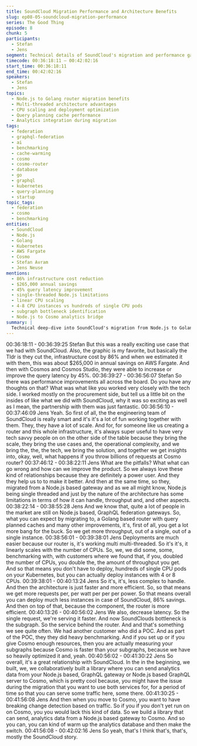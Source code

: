 ```yaml
---
title: SoundCloud Migration Performance and Architecture Benefits
slug: ep08-05-soundcloud-migration-performance
series: The Good Thing
episode: 8
chunk: 5
participants:
  - Stefan
  - Jens
segment: Technical details of SoundCloud's migration and performance gains
timecode: 00:36:18:11 – 00:42:02:16
start_time: 00:36:18:11
end_time: 00:42:02:16
speakers:
  - Stefan
  - Jens
topics:
  - Node.js to Golang router migration benefits
  - Multi-threaded architecture advantages
  - CPU scaling and deployment optimization
  - Query planning cache performance
  - Analytics integration during migration
tags:
  - federation
  - graphql-federation
  - ai
  - benchmarking
  - cache-warming
  - cosmo
  - cosmo-router
  - database
  - go
  - graphql
  - kubernetes
  - query-planning
  - startup
topic_tags:
  - federation
  - cosmo
  - benchmarking
entities:
  - SoundCloud
  - Node.js
  - Golang
  - Kubernetes
  - AWS Fargate
  - Cosmo
  - Stefan Avram
  - Jens Neuse
mentions:
  - 86% infrastructure cost reduction
  - $265,000 annual savings
  - 45% query latency improvement
  - single-threaded Node.js limitations
  - linear CPU scaling
  - 4-8 CPU instances vs hundreds of single CPU pods
  - subgraph bottleneck identification
  - Node.js to Cosmo analytics bridge
summary: |
  Technical deep-dive into SoundCloud's migration from Node.js to Golang-based routing, achieving 86% infrastructure cost reduction and 45% latency improvement. Jens explains the architectural advantages of multi-threaded processing, linear CPU scaling, and the collaborative analytics bridge built to support migration from Node.js gateways to Cosmo.
---
```


00:36:18:11 - 00:36:39:25
Stefan
But this was a really exciting use case that we had with SoundCloud. Also, the graphic is my
favorite, but basically the Tldr is they cut the, infrastructure cost by 86% and when we estimated
it with them, this was about $265,000 in annual savings on AWS Fargate. And then with Cosmos
and Cosmos Studio, they were able to increase or improve the query latency by 45%.
00:36:39:27 - 00:36:56:07
Stefan
So there was performance improvements all across the board. Do you have any thoughts on
that? What was what like you worked very closely with the tech side. I worked mostly on the
procurement side, but tell us a little bit on the insides of like what we did with SoundCloud, why
it was so exciting as well as I mean, the partnership with them was just fantastic.
00:36:56:10 - 00:37:46:09
Jens
Yeah. So first of all, the the engineering team of SoundCloud is really smart and it's it's a lot of
fun working together with them. They, they have a lot of scale. And for, for someone like us
creating a router and this whole infrastructure, it's always super useful to have very tech savvy
people on on the other side of the table because they bring the scale, they bring the use cases
and, the operational complexity, and we bring the, the, the tech, we bring the solution, and
together we get insights into, okay, well, what happens if you throw billions of requests at
Cosmo router?
00:37:46:12 - 00:38:22:11
Jens
What are the pitfalls? What what can go wrong and how can we improve the product. So we
always love these kind of relationships because they are definitely a power user. And they they
help us to to make it better. And then at the same time, so they, migrated from a Node.js based
gateway and as we all might know, Node.js being single threaded and just by the nature of the
architecture has some limitations in terms of how it can handle, throughput and, and other
aspects.
00:38:22:14 - 00:38:55:28
Jens
And we know that, quite a lot of people in the market are still on Node.js based, GraphQL
federation gateways. So, what you can expect by migrating to, a Golang based router with
query planned caches and many other improvements, it's, first of all, you get a lot more bang for
the buck. So we get more throughput, out of a single, out of a single instance.
00:38:56:01 - 00:39:38:01
Jens
Deployments are much easier because our router is, it's working multi multi-threaded. So it's it's,
it linearly scales with the number of CPUs. So, we, we did some, some, benchmarking with, with
customers where we found that, if you, doubled the number of CPUs, you double the, the
amount of throughput you get. And so that means you don't have to deploy, hundreds of single
CPU pods on your Kubernetes, but you can actually deploy instances with 4 or 8 CPUs.
00:39:38:01 - 00:40:13:24
Jens
So it's, it's, less complex to handle. And then the architecture is just faster and more efficient.
So, so that means we get more requests per, per watt per per per power. So that means overall
you can deploy much less instances in case of SoundCloud, 86% savings. And then on top of
that, because the component, the router is more efficient.
00:40:13:26 - 00:40:56:02
Jens
We also, decrease latency. So the single request, we're serving it faster. And now SoundClouds
bottleneck is the subgraph. So the service behind the router. And and that's something we see
quite often. We had another customer who did a POC. And as part of the POC, they they did
heavy benchmarking. And if you set up or if you give Cosmo enough resources, then you are
actually measuring your subgraphs because Cosmo is faster than your subgraphs, because we
have so heavily optimized it and, yeah.
00:40:56:02 - 00:41:30:22
Jens
So overall, it's a great relationship with SoundCloud. In the in the beginning, we built, we, we
collaboratively built a library where you can send analytics data from your Node.js based,
GraphQL gateway or Node.js based GraphQL server to Cosmo, which is pretty cool because,
you might have the issue during the migration that you want to use both services for, for a
period of time so that you can serve some traffic here, some there.
00:41:30:25 - 00:41:56:08
Jens
And then when you move to Cosmo, you want to have breaking change detection based on
traffic. So if you if you don't yet run on on Cosmo, you you would lack this kind of data. So we
build a library that can send, analytics data from a Node.js based gateway to Cosmo. And so
you can, you can kind of warm up the analytics database and then make the switch.
00:41:56:08 - 00:42:02:16
Jens
So yeah, that's I think that's, that's, mostly the SoundCloud story.
